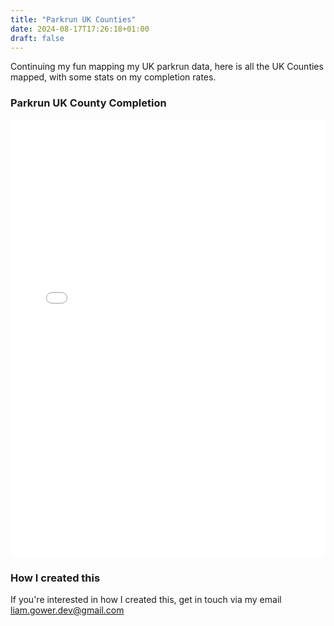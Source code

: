 ```yaml
---
title: "Parkrun UK Counties"
date: 2024-08-17T17:26:18+01:00
draft: false
---
```


Continuing my fun mapping my UK parkrun data, here is all the UK Counties mapped, with some stats on my completion rates.

### Parkrun UK County Completion

<div style="width: 100%; height: 700px;">
    <iframe src="/parkrun_county_completion.html" width="100%" height="100%" style="border:none;"></iframe>
</div>

### How I created this

If you're interested in how I created this, get in touch via my email liam.gower.dev@gmail.com
